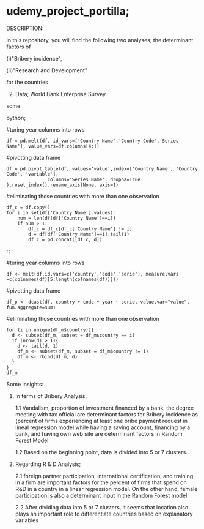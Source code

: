 # udemy_project_portilla;


DESCRIPTION:

In this repository, you will find the following two analyses; the determinant factors of 

(i)"Bribery incidence", 

(ii)"Research and Development" 

for the countries

2) Data; World Bank Enterprise Survey

some 

python;

#turing year columns into rows

	df = pd.melt(df, id_vars=['Country Name','Country Code','Series Name'], value_vars=df.columns[4:])

#pivotting data frame

	df = pd.pivot_table(df, values='value',index=['Country Name', 'Country Code', 'variable'],
	               columns='Series Name', dropna=True ).reset_index().rename_axis(None, axis=1)

#eliminating those countries with more than one observation

	df_c = df.copy()
	for i in set(df['Country Name'].values):
	    num = len(df[df['Country Name']==i])
	    if num > 1:
	        df_c = df_c[df_c['Country Name'] != i]
	        d = df[df['Country Name']==i].tail(1)
	        df_c = pd.concat([df_c, d])


r;

#turing year columns into rows

	df <- melt(df,id.vars=c('country','code','serie'), measure.vars =c(colnames(df)[5:length(colnames(df))]))

#pivotting data frame

	df_p <- dcast(df, country + code + year ~ serie, value.var="value", fun.aggregate=sum)

#eliminating those countries with more than one observation

	for (i in unique(df_m$country)){
	  d <- subset(df_m, subset = df_m$country == i)
	  if (nrow(d) > 1){
	    d <- tail(d, 1)
	    df_m <- subset(df_m, subset = df_m$country != i)
	    df_m <- rbind(df_m, d) 
	  }
	}
	df_m

Some insights:

1. In terms of Bribery Analysis;

	1.1 Vandalism, proportion of investment financed by a bank, the degree meeting with tax official are determinant factors for Bribery incidence as (percent of firms experiencing at least one bribe payment request in lineal regression model while having a saving account, financing by a bank, and having own web site are determinant factors in Random Forest Model

	1.2 Based on the beginning point, data is divided into 5 or 7 clusters. 

2. Regarding R & D Analysis;

	2.1 foreign partner participation, international certification, and training in a firm are important factors for the percent of firms that spend on R&D in a country in a linear regression model. On the other hand, female participation is also a determinant input in the Random Forest model. 

	2.2 After dividing data into 5 or 7 clusters, it seems that location also plays an important role to differentiate countries based on explanatory variables


